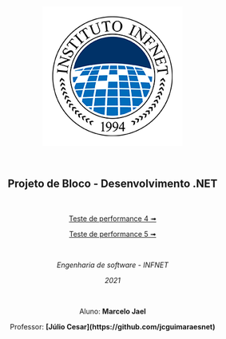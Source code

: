 <div align="center">

![logo da INFNET](https://github.com/MarceloJael/ProjetoBloco-TP5-Marcelo_Jael/blob/main/icone.png)

</div>
</br>

<div align="center">

## **Projeto de Bloco - Desenvolvimento .NET**

</div>
</br>

<div align="center">

[<p>Teste de performance 4 ➟</p>](https://github.com/MarceloJael/ProjetoBloco-TP5-Marcelo_Jael/blob/main/TP4.md)
[<p>Teste de performance 5 ➟</p>](https://github.com/MarceloJael/ProjetoBloco-TP5-Marcelo_Jael/blob/main/TP5.md)

</div>
</br>

<div align="center">

<p><i>Engenharia de software - INFNET</i></p>
<p><i>2021</i></p>

</div>
</br>

<div align="center">

<p>Aluno: <strong>Marcelo Jael</strong></p>
<p>Professor: <strong>[Júlio Cesar](https://github.com/jcguimaraesnet)</strong></p>

</div>
